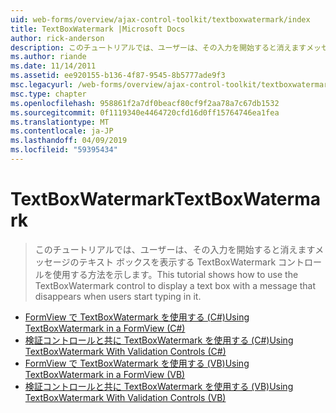 ```yaml
---
uid: web-forms/overview/ajax-control-toolkit/textboxwatermark/index
title: TextBoxWatermark |Microsoft Docs
author: rick-anderson
description: このチュートリアルでは、ユーザーは、その入力を開始すると消えますメッセージのテキスト ボックスを表示する TextBoxWatermark コントロールを使用する方法を示します。
ms.author: riande
ms.date: 11/14/2011
ms.assetid: ee920155-b136-4f87-9545-8b5777ade9f3
msc.legacyurl: /web-forms/overview/ajax-control-toolkit/textboxwatermark
msc.type: chapter
ms.openlocfilehash: 958861f2a7df0beacf80cf9f2aa78a7c67db1532
ms.sourcegitcommit: 0f1119340e4464720cfd16d0ff15764746ea1fea
ms.translationtype: MT
ms.contentlocale: ja-JP
ms.lasthandoff: 04/09/2019
ms.locfileid: "59395434"
---
```

# <a name="textboxwatermark"></a><span data-ttu-id="b83c9-103">TextBoxWatermark</span><span class="sxs-lookup"><span data-stu-id="b83c9-103">TextBoxWatermark</span></span>

> <span data-ttu-id="b83c9-104">このチュートリアルでは、ユーザーは、その入力を開始すると消えますメッセージのテキスト ボックスを表示する TextBoxWatermark コントロールを使用する方法を示します。</span><span class="sxs-lookup"><span data-stu-id="b83c9-104">This tutorial shows how to use the TextBoxWatermark control to display a text box with a message that disappears when users start typing in it.</span></span>


- [<span data-ttu-id="b83c9-105">FormView で TextBoxWatermark を使用する (C#)</span><span class="sxs-lookup"><span data-stu-id="b83c9-105">Using TextBoxWatermark in a FormView (C#)</span></span>](using-textboxwatermark-in-a-formview-cs.md)
- [<span data-ttu-id="b83c9-106">検証コントロールと共に TextBoxWatermark を使用する (C#)</span><span class="sxs-lookup"><span data-stu-id="b83c9-106">Using TextBoxWatermark With Validation Controls (C#)</span></span>](using-textboxwatermark-with-validation-controls-cs.md)
- [<span data-ttu-id="b83c9-107">FormView で TextBoxWatermark を使用する (VB)</span><span class="sxs-lookup"><span data-stu-id="b83c9-107">Using TextBoxWatermark in a FormView (VB)</span></span>](using-textboxwatermark-in-a-formview-vb.md)
- [<span data-ttu-id="b83c9-108">検証コントロールと共に TextBoxWatermark を使用する (VB)</span><span class="sxs-lookup"><span data-stu-id="b83c9-108">Using TextBoxWatermark With Validation Controls (VB)</span></span>](using-textboxwatermark-with-validation-controls-vb.md)
